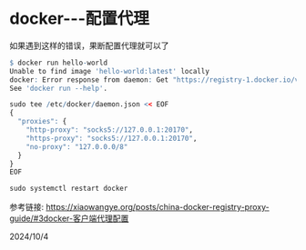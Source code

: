 # docker---配置代理

如果遇到这样的错误，果断配置代理就可以了  
```r
$ docker run hello-world
Unable to find image 'hello-world:latest' locally
docker: Error response from daemon: Get "https://registry-1.docker.io/v2/": net/http: request canceled while waiting for connection (Client.Timeout exceeded while awaiting headers).
See 'docker run --help'.
```

```r
sudo tee /etc/docker/daemon.json << EOF
{
  "proxies": {
    "http-proxy": "socks5://127.0.0.1:20170",
    "https-proxy": "socks5://127.0.0.1:20170",
    "no-proxy": "127.0.0.0/8"
  }
}
EOF

sudo systemctl restart docker
```


参考链接: https://xiaowangye.org/posts/china-docker-registry-proxy-guide/#3docker-客户端代理配置  


2024/10/4  
